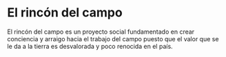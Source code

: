 # El rincón del campo

El rincón del campo es un proyecto social  fundamentado en crear conciencia y arraigo hacia el trabajo del campo puesto que el valor que se le da a la tierra es desvalorada y poco renocida en el país.


